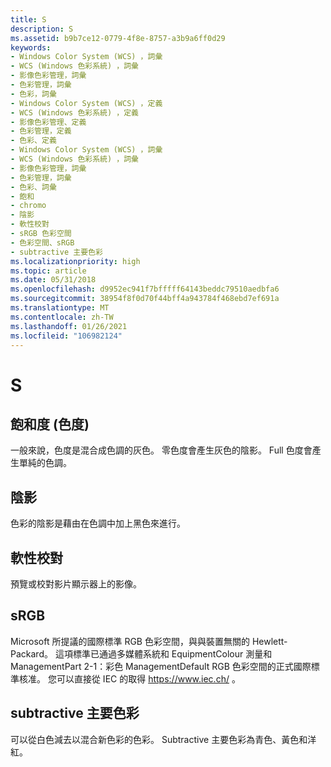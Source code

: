 ```yaml
---
title: S
description: S
ms.assetid: b9b7ce12-0779-4f8e-8757-a3b9a6ff0d29
keywords:
- Windows Color System (WCS) ，詞彙
- WCS (Windows 色彩系統) ，詞彙
- 影像色彩管理，詞彙
- 色彩管理，詞彙
- 色彩，詞彙
- Windows Color System (WCS) ，定義
- WCS (Windows 色彩系統) ，定義
- 影像色彩管理、定義
- 色彩管理，定義
- 色彩、定義
- Windows Color System (WCS) ，詞彙
- WCS (Windows 色彩系統) ，詞彙
- 影像色彩管理，詞彙
- 色彩管理，詞彙
- 色彩、詞彙
- 飽和
- chromo
- 陰影
- 軟性校對
- sRGB 色彩空間
- 色彩空間、sRGB
- subtractive 主要色彩
ms.localizationpriority: high
ms.topic: article
ms.date: 05/31/2018
ms.openlocfilehash: d9952ec941f7bfffff64143beddc79510aedbfa6
ms.sourcegitcommit: 38954f8f0d70f44bff4a943784f468ebd7ef691a
ms.translationtype: MT
ms.contentlocale: zh-TW
ms.lasthandoff: 01/26/2021
ms.locfileid: "106982124"
---
```

# <a name="s"></a>S

## <a name="saturation-chroma"></a>飽和度 (色度) 

一般來說，色度是混合成色調的灰色。 零色度會產生灰色的陰影。 Full 色度會產生單純的色調。

## <a name="shade"></a>陰影

色彩的陰影是藉由在色調中加上黑色來進行。

## <a name="soft-proofing"></a>軟性校對

預覽或校對影片顯示器上的影像。

## <a name="srgb"></a>sRGB

Microsoft 所提議的國際標準 RGB 色彩空間，與與裝置無關的 Hewlett-Packard。 這項標準已通過多媒體系統和 EquipmentColour 測量和 ManagementPart 2-1：彩色 ManagementDefault RGB 色彩空間的正式國際標準核准。 您可以直接從 IEC 的取得 https://www.iec.ch/ 。

## <a name="subtractive-primary-colors"></a>subtractive 主要色彩

可以從白色減去以混合新色彩的色彩。 Subtractive 主要色彩為青色、黃色和洋紅。

 

 




